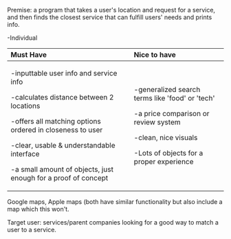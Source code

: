 ﻿Premise: a program that takes a user's location and request for a service, and then finds the closest service that can fulfill users' needs and prints info.

-Individual

|Must Have|Nice to have|
| :- | :- |
|<p>-inputtable user info and service info</p><p>-calculates distance between 2 locations</p><p>-offers all matching options ordered in closeness to user</p><p>-clear, usable & understandable interface</p><p>-a small amount of objects, just enough for a proof of concept</p>|<p>-generalized search terms like 'food' or 'tech'</p><p>-a price comparison or review system</p><p>-clean, nice visuals</p><p>-Lots of objects for a proper experience</p>|

Google maps, Apple maps (both have similar functionality but also include a map which this won't.

Target user: services/parent companies looking for a good way to match a user to a service.
